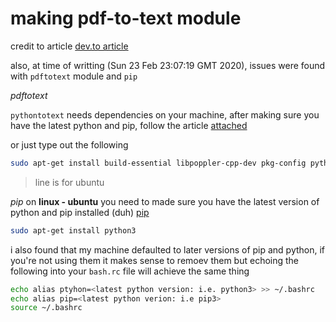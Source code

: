 # making pdf-to-text module

credit to article [dev.to article](https://dev.to/mustafaanaskh99/convert-any-pdf-file-into-an-audio-book-with-python-1gk4)

also, at time of writting (Sun 23 Feb 23:07:19 GMT 2020), issues were found with `pdftotext` module and `pip`

_pdftotext_

`pythontotext` needs dependencies on your machine, after making sure you have
the latest python and pip, follow the article [attached](https://pypi.org/project/pdftotext/)

or just type out the following 

```bash
sudo apt-get install build-essential libpoppler-cpp-dev pkg-config python-dev
```

> line is for ubuntu

_pip_
on **linux - ubuntu** you need to made sure you have the latest version of
python and pip installed (duh)
[pip](https://linuxize.com/post/how-to-install-pip-on-ubuntu-18.04/#installing-pip-for-python-3)

```bash
sudo apt-get install python3
```

i also found that my machine defaulted to later versions of pip and python, if
you're not using them it makes sense to remoev them but echoing the following
into your `bash.rc` file will achieve the same thing

```bash
echo alias ptyhon=<latest python version: i.e. python3> >> ~/.bashrc
echo alias pip=<latest python verion: i.e pip3>
source ~/.bashrc
```


